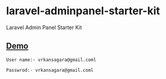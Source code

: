 # laravel-adminpanel-starter-kit

Laravel Admin Panel Starter Kit


## [ Demo  ](https://api.vrkansagara.in/)


    User name:- vrkansagara@gmail.coml

    Passwrod:- vrkansagara@gmail.coml
